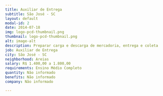 ```yaml
---
title: Auxiliar de Entrega
subtitle: São José - SC
layout: default
modal-id: 2
date: 2014-07-18
img: logo-pcd-thumbnail.png
thumbnail: logo-pcd-thumbnail.png
alt: image-alt
description: Preparar carga e descarga de mercadoria, entrega e coleta pedidos, movimenta mercadorias no veículo,opera equipamentos de carga e descarga, controla a qualidade do serviço prestado, auxiliar motorista nas rotas e entregas, cuida da limpeza e organização do veículo.
job: Auxiliar de Entrega
city: São José - SC
neighborhood: Areias
salary: R$ 1.400,00 a 1.800,00
requirements: Ensino Médio Completo
quantity: Não informado
benefits: Não informado
company: Não informado

---
```

